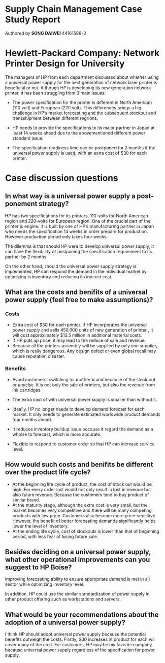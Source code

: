 # Supply Chain Management Case Study Report
Authored by **SONG DAIWEI** 44161588-3 

# Hewlett-Packard Company: Network Printer Design for University
The managers of HP from each department discussed about whether using a universal power supply for the next generation of network laser printer is beneficial or not. Although HP is developing its new generation network printer, it has been struggling from 3 main issues:

- The power specification for the printer is different in North American (110 volt) and  European (220 volt). This differences brings a big challenge in HP’s market forecasting and the subsequent stockout and transshipment between different regrions. 

- HP needs to provide the specifications to its major partner in Japan at least 14 weeks ahead due to the abovementioned different power standard issue.

- The specification readiness time can be postponed for 2 months if the universal power supply is used, with an extra cost of $30 for each printer.


# Case discussion questions

## In what way is a universal power supply a post-ponement strategy?

HP has two specifications for its printers, 110-volts for North American region and 220-volts for European region. One of the crucial part of the printer is engine. It is built by one of HP’s manufacturing partner in Japan who needs the specification 14 weeks in order prepare for production. However production period only takes four weeks. 

The dilemma is that should HP were to develop universal power supply, it can have the flexibility of postponing the specification requirement to its partner by 2 months. 

On the other hand, should the universal power supply strategy is implemented, HP can respond the demand in the individual market by optimizing is inventory and reducing its indirect cost.


## What are the costs and benifits of a universal power supply (feel free to make assumptions)?

### Costs 
- Extra cost of $30 for each printer. If HP incorporates the universal power supply and sells 450,000 units of new generation of printer , it  will cost approximately $13.5 million in additional material costs.  
- If HP puts up price, it may lead to the reduce of sale and revenue.  
- Because all the printers assembly will be supplied by only one supplier, which is really dangerous. Any design defect or even global recall may cause reputation disaster. 
### Benefits  
- Avoid customers' switching to another brand because of the stock out or anyelse. It is not only the sale of printers, but also the revenue from ink cartridges. 

- The extra cost of with universal power supply is smaller than without it. 

- Ideally, HP no longer needs to develop demand forecast  for each market. It only needs to generate estimated worldwide product demands four months ahead. 
- It reduces inventory buildup issue because it regard the demand as a wholse to forecast, which is more accurate.
- Flexible to respond to customer order so that HP can increase service level.   


## How would such costs and benifits be different over the product life cycle?
- At the beginning life cycle of product, the cost of stock out would be high. For every order lost would not only result in lost in revenue but also future revenue. Because the customers tend to buy product of similar brand.
- At the maturity stage, although the extra cost is very small, but the market becomes very competitive and there will be many competing products with low price. Customers also become more price-sensitive. However, the benefit of better forecasting demands significantly helps lower the level of inventory.  
- At the ending life cycle, cost of stockouts is lower than that of beginning period, with less fear of losing future sale.

## Besides deciding on a universal power supply, what other operational improvements can you suggest to HP Boise?
Improving forecasting ability to ensure appropriate demand is met in all sector while optimizing inventory level. 

In addition, HP could use the similar standardization of power supply in other product offering such as workstations and servers. 


## What would be your recommendations about the adoption of a universal power supply?

I think HP should adopt universal power supply because the potential benefits outweigh the costs. 
Firstly, $30 increases in product for each will cover many of the cost.
For customers, HP may be his favorite company because universal power supply regardless of the specification for power supply.



